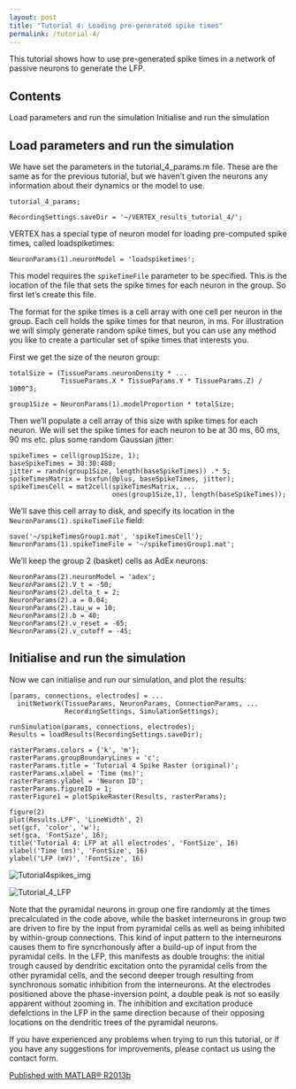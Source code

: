 ```yaml
---
layout: post
title: "Tutorial 4: Loading pre-generated spike times"
permalink: /tutorial-4/
---
```

This tutorial shows how to use pre-generated spike times in a network of passive neurons to generate the LFP.

## Contents

Load parameters and run the simulation
Initialise and run the simulation

## Load parameters and run the simulation

We have set the parameters in the tutorial_4_params.m file. These are the same as for the previous tutorial, but we haven’t given the neurons any information about their dynamics or the model to use.

```
tutorial_4_params;

RecordingSettings.saveDir = '~/VERTEX_results_tutorial_4/';
```
VERTEX has a special type of neuron model for loading pre-computed spike times, called loadspiketimes:

```
NeuronParams(1).neuronModel = 'loadspiketimes';
```

This model requires the `spikeTimeFile` parameter to be specified. This is the location of the file that sets the spike times for each neuron in the group. So first let’s create this file.

The format for the spike times is a cell array with one cell per neuron in the group. Each cell holds the spike times for that neuron, in ms. For illustration we will simply generate random spike times, but you can use any method you like to create a particular set of spike times that interests you.

First we get the size of the neuron group:

```
totalSize = (TissueParams.neuronDensity * ...
             TissueParams.X * TissueParams.Y * TissueParams.Z) / 1000^3;

group1Size = NeuronParams(1).modelProportion * totalSize;
```

Then we’ll populate a cell array of this size with spike times for each neuron. We will set the spike times for each neuron to be at 30 ms, 60 ms, 90 ms etc. plus some random Gaussian jitter:

```
spikeTimes = cell(group1Size, 1);
baseSpikeTimes = 30:30:480;
jitter = randn(group1Size, length(baseSpikeTimes)) .* 5;
spikeTimesMatrix = bsxfun(@plus, baseSpikeTimes, jitter);
spikeTimesCell = mat2cell(spikeTimesMatrix, ...
                          ones(group1Size,1), length(baseSpikeTimes));
```

We’ll save this cell array to disk, and specify its location in the `NeuronParams(1).spikeTimeFile` field:

```
save('~/spikeTimesGroup1.mat', 'spikeTimesCell');
NeuronParams(1).spikeTimeFile = '~/spikeTimesGroup1.mat';
```
We’ll keep the group 2 (basket) cells as AdEx neurons:

```
NeuronParams(2).neuronModel = 'adex';
NeuronParams(2).V_t = -50;
NeuronParams(2).delta_t = 2;
NeuronParams(2).a = 0.04;
NeuronParams(2).tau_w = 10;
NeuronParams(2).b = 40;
NeuronParams(2).v_reset = -65;
NeuronParams(2).v_cutoff = -45;
```

## Initialise and run the simulation

Now we can initialise and run our simulation, and plot the results:

```
[params, connections, electrodes] = ...
  initNetwork(TissueParams, NeuronParams, ConnectionParams, ...
              RecordingSettings, SimulationSettings);

```
```
runSimulation(params, connections, electrodes);
Results = loadResults(RecordingSettings.saveDir);

rasterParams.colors = {'k', 'm'};
rasterParams.groupBoundaryLines = 'c';
rasterParams.title = 'Tutorial 4 Spike Raster (original)';
rasterParams.xlabel = 'Time (ms)';
rasterParams.ylabel = 'Neuron ID';
rasterParams.figureID = 1;
rasterFigure1 = plotSpikeRaster(Results, rasterParams);

figure(2)
plot(Results.LFP', 'LineWidth', 2)
set(gcf, 'color', 'w');
set(gca, 'FontSize', 16);
title('Tutorial 4: LFP at all electrodes', 'FontSize', 16)
xlabel('Time (ms)', 'FontSize', 16)
ylabel('LFP (mV)', 'FontSize', 16)
```

![Tutorial4spikes_img](https://i.imgur.com/mrh0yyK.png)

![Tutorial_4_LFP](https://i.imgur.com/EU3kje7.png)

Note that the pyramidal neurons in group one fire randomly at the times precalculated in the code above, while the basket interneurons in group two are driven to fire by the input from pyramidal cells as well as being inhibited by within-group connections. This kind of input pattern to the interneurons causes them to fire syncrhonously after a build-up of input from the pyramidal cells. In the LFP, this manifests as double troughs: the initial trough caused by dendritic excitation onto the pyramidal cells from the other pyramidal cells, and the second deeper trough resulting from synchronous somatic inhibition from the interneurons. At the electrodes positioned above the phase-inversion point, a double peak is not so easily apparent without zooming in. The inhibition and excitation produce defelctions in the LFP in the same direction because of their opposing locations on the dendritic trees of the pyramidal neurons.

If you have experienced any problems when trying to run this tutorial, or if you have any suggestions for improvements, please contact us using the contact form.



[Published with MATLAB® R2013b](https://uk.mathworks.com/products/matlab.html)
